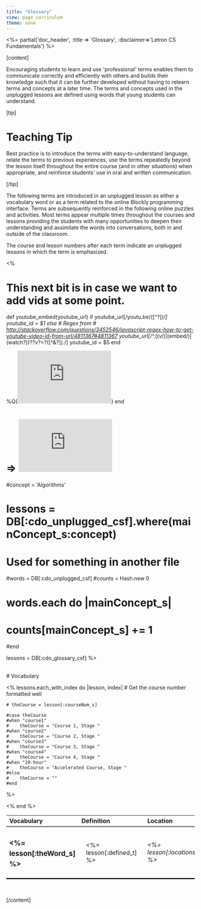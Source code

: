 ```yaml
---
title: "Glossary"
view: page_curriculum
theme: none
---
```


<%= partial('doc_header', :title => 'Glossary', :disclaimer=>'Letron CS Fundamentals') %>

[content]


Encouraging students to learn and use 'professional' terms enables them to communicate correctly and efficiently with others and builds their knowledge such that it can be further developed without having to relearn terms and concepts at a later time. The terms and concepts used in the unplugged lessons are defined using words that young students can understand. 

[tip]

# Teaching Tip
Best practice is to introduce the terms with easy-to-understand language, relate the terms to previous experiences, use the terms repeatedly beyond the lesson itself throughout the entire course (and in other situations) when appropriate, and reinforce students’ use in oral and written communication.

[/tip]

The following terms are introduced in an unplugged lesson as either a vocabulary word or as a term related to the online Blockly programming interface. Terms are subsequently reinforced in the following online puzzles and activities. Most terms appear multiple times throughout the courses and lessons providing the students with many opportunities to deepen their understanding and assimilate the words into conversations, both in and outside of the classroom. 

The course and lesson numbers after each term indicate an unplugged lessons in which the term is emphasized. 


<%

# This next bit is in case we want to add vids at some point.
def youtube_embed(youtube_url)
  if youtube_url[/youtu\.be\/([^\?]*)/]
    youtube_id = $1
  else
    # Regex from # http://stackoverflow.com/questions/3452546/javascript-regex-how-to-get-youtube-video-id-from-url/4811367#4811367
    youtube_url[/^.*((v\/)|(embed\/)|(watch\?))\??v?=?([^\&\?]*).*/]
    youtube_id = $5
  end

  %Q{<iframe title="YouTube video player" width="250" height="141" src="http://www.youtube.com/embed/#{ youtube_id }" frameborder="0" allowfullscreen></iframe>}
end

# => <iframe title="YouTube video player" width="250" height="141" src="http://www.youtube.com/embed/jJrzIdDUfT4" frameborder="0" allowfullscreen></iframe>

#concept = 'Algorithms'
# lessons = DB[:cdo_unplugged_csf].where(mainConcept_s:concept)

# Used for something in another file
#words = DB[:cdo_unplugged_csf]
#counts = Hash.new 0
#	words.each do |mainConcept_s|
#  	counts[mainConcept_s] += 1
#end


lessons = DB[:cdo_glossary_csf]
%>

<br/>
# Vocabulary


<table border="0" style="vertical-align:top;">
  <colgroup>
    <col width="18%">
    <col width="60%">
    <col width="25%">
  </colgroup>
  <thead>
    <tr style="border-style: none none solid none;" >
      <th style="text-align: left;">Vocabulary</th>
      <th style="text-align: left;">Definition</th>
      <th style="text-align: left;">Location</th>
    </tr>
  </thead>
  
   <% lessons.each_with_index do |lesson, index|
    	# Get the course number formatted well
     
    # theCourse = lesson[:courseNum_s]
 
	#case theCourse
	#when "course1"
	#    theCourse = "Course 1, Stage "
	#when "course2"
	#    theCourse = "Course 2, Stage "
	#when "course3"
	#    theCourse = "Course 3, Stage "
	#when "course4"
	#    theCourse = "Course 4, Stage "
	#when "20-hour"
	#    theCourse = "Accelerated Course, Stage "
	#else
	#    theCourse = ""
	#end
  %>
  
  <tbody style="border-style: none none solid none;" >
    <tr style="border-style: none none solid none;" >
      <td style="border-style: none none solid none;" > <h3 style="line-height: 150%;"><%= lesson[:theWord_s] %></h3></td>
      <td style="border-style: none none solid none; padding: 0 20px 0 20px" > <%= lesson[:defined_t] %>  </td>
      <td style="border-style: none none solid none;" ><i><%= lesson[:locations_t] %></i> </td>
    </tr>
    <% end %>
</table>  



<br/>

[/content]

<link rel="stylesheet" type="text/css" href="morestyle.css"/>
